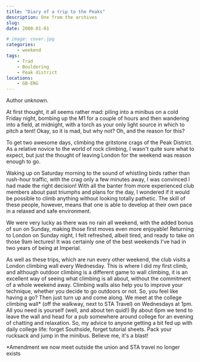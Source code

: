 ```yaml
---
title: "Diary of a trip to the Peaks"
description: One from the archives
slug: 
date: 2000-01-01

# image: cover.jpg
categories:
    - weekend
tags:
    - Trad
    - Bouldering
    - Peak district
locations:
    - GB-ENG
---
```


Author unknown.

At first thought, it all seems rather mad: piling into a minibus on a cold Friday night, bombing up
the M1 for a couple of hours and then wandering into a field, at midnight, with a torch as your only
light source in which to pitch a tent! Okay, so it is mad, but why not? Oh, and the reason for this?

To get two awesome days, climbing the gritstone crags of the Peak District. As a relative novice to
the world of rock climbing, I wasn't quite sure what to expect, but just the thought of leaving
London for the weekend was reason enough to go.

Waking up on Saturday morning to the sound of whistling birds rather than rush-hour traffic, with
the crag only a few minutes away, I was convinced I had made the right decision! With all the
banter from more experienced club members about past triumphs and plans for the day, I wondered
if it would be possible to climb anything without looking totally pathetic. The skill of these people,
however, means that one is able to develop at their own pace in a relaxed and safe environment.

We were very lucky as there was no rain all weekend, with the added bonus of sun on Sunday,
making those first moves even more enjoyable! Returning to London on Sunday night, I felt
refreshed, albeit tired, and ready to take on those 9am lectures! It was certainly one of the best
weekends I've had in two years of being at Imperial.

As well as these trips, which are run every other weekend, the club visits a London climbing wall
every Wednesday. This is where I did my first climb, and although outdoor climbing is a different
game to wall climbing, it is an excellent way of seeing what climbing is all about, without the
commitment of a whole weekend away. Climbing walls also help you to improve your technique,
whether you decide to go outdoors or not. So, you feel like having a go? Then just turn up and come
along. We meet at the college climbing wall* (off the walkway, next to STA Travel) on Wednesdays
at 1pm. All you need is yourself (well, and about ten quid!) By about 6pm we tend to leave the wall
and head for a pub somewhere around college for an evening of chatting and relaxation. So, my
advice to anyone getting a bit fed up with daily college life: forget Southside, forget tutorial sheets.
Pack your rucksack and jump in the minibus. Believe me, it's a blast!

*Amendment we now meet outside the union and STA travel no longer exists